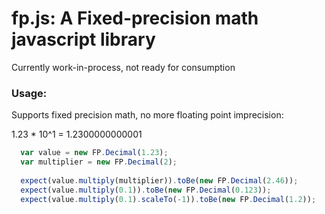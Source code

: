 # fp.js: A Fixed-precision math javascript library

Currently work-in-process, not ready for consumption

### Usage:

Supports fixed precision math, no more floating point imprecision:

1.23 * 10^1 = 1.2300000000001

```javascript
  var value = new FP.Decimal(1.23);
  var multiplier = new FP.Decimal(2);
  
  expect(value.multiply(multiplier)).toBe(new FP.Decimal(2.46));
  expect(value.multiply(0.1)).toBe(new FP.Decimal(0.123));
  expect(value.multiply(0.1).scaleTo(-1)).toBe(new FP.Decimal(1.2));
```